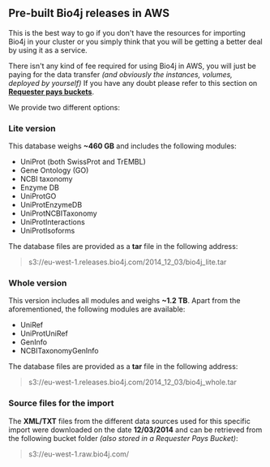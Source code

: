 ## Pre-built Bio4j releases in AWS

This is the best way to go if you don't have the resources for importing Bio4j in your cluster or you simply think that you will be getting a better deal by using it as a service.

There isn't any kind of fee required for using Bio4j in AWS, you will just be paying for the data transfer _(and obviously the instances, volumes, deployed by yourself)_
If you have any doubt please refer to this section on **[Requester pays buckets](http://docs.aws.amazon.com/AmazonS3/latest/dev/RequesterPaysBuckets.html)**.

We provide two different options:

### Lite version

This database weighs **~460 GB** and includes the following modules:

- UniProt (both SwissProt and TrEMBL) 
- Gene Ontology (GO)
- NCBI taxonomy
- Enzyme DB
- UniProtGO
- UniProtEnzymeDB
- UniProtNCBITaxonomy
- UniProtInteractions
- UniProtIsoforms

The database files are provided as a **tar** file in the following address:

> s3://eu-west-1.releases.bio4j.com/2014_12_03/bio4j_lite.tar

### Whole version

This version includes all modules and weighs **~1.2 TB**. Apart from the aforementioned, the following modules are available:

- UniRef
- UniProtUniRef
- GenInfo
- NCBITaxonomyGenInfo

The database files are provided as a **tar** file in the following address:

> s3://eu-west-1.releases.bio4j.com/2014_12_03/bio4j_whole.tar

### Source files for the import

The **XML/TXT** files from the different data sources used for this specific import were downloaded on the date **12/03/2014** and can be retrieved from the following bucket folder _(also stored in a Requester Pays Bucket)_:

> s3://eu-west-1.raw.bio4j.com/
